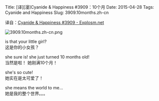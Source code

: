 Title: [译][漫]Cyanide & Happiness #3909：10个月
Date: 2015-04-28
Tags: Cyanide and Happiness
Slug: 3909.10months.zh-cn

译自：[Cyanide & Happiness #3909 - Explosm.net](http://explosm.net/comics/3909/)


![3909.10months.zh-cn.png](/static/images/comics/3909.10months.zh-cn.png)


is that your little girl?       
这是你的小女孩？

she sure is!
she just turned 10 months old!      
当然是啦！
她刚满10个月！

she's so cute!          
她实在是太可爱了！

she means the world to me...            
她是我的整个世界。。。